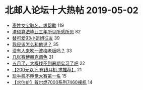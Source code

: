 # 北邮人论坛十大热帖 2019-05-02

- [麦姓女宝取名，求帮助](https://bbs.byr.cn/article/Talking/6117642) 119
- [渣硕算法毕业三年所见所感所思](https://bbs.byr.cn/article/WorkLife/1122175) 82
- [替可爱93小姐姐征友](https://bbs.byr.cn/article/Friends/1922517) 39
- [我应该怎么和他说？](https://bbs.byr.cn/article/Feeling/3109676) 35
- [没有人来吹一波梅老板吗？](https://bbs.byr.cn/article/Football/810047106) 33
- [几张赛博朋克调色](https://bbs.byr.cn/article/Photo/266889) 31
- [五月了，大概找不到暑期实习了吧](https://bbs.byr.cn/article/Job/2029880) 22
- [【200元以下 有线耳机  求推荐】](https://bbs.byr.cn/article/DigiLife/307898) 21
- [玩手机不睡觉大赛第一名](https://bbs.byr.cn/article/Picture/3240726) 15
- [【求估价】戴尔燃7000系列7460裸机](https://bbs.byr.cn/article/Notebook/178973) 14


